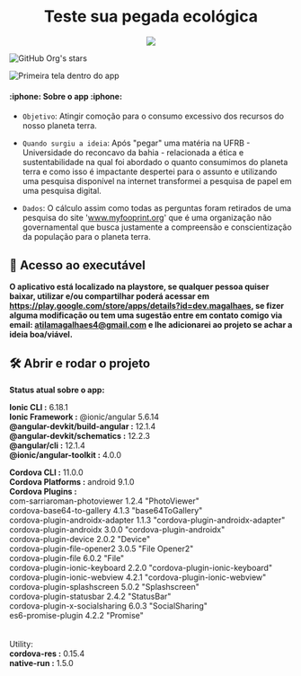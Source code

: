 <h1 align="center"> Teste sua pegada ecológica </h1>

<p align="center">
<img src="http://img.shields.io/static/v1?label=STATUS&message=EM%20DESENVOLVIMENTO&color=GREEN&style=for-the-badge"/>
</p>

![GitHub Org's stars](https://img.shields.io/github/stars/camilafernanda?style=social)

![Primeira tela dentro do app](https://play-lh.googleusercontent.com/FvB61k1x6NOldqWS_3SgCj7tGfSeMLHYCOka1TCqWZvJ49MS3PDMknwaXke6RDgGXdg=w1366-h657-rw)

<h4 align="start">
    :iphone:  Sobre o app  :iphone:
</h4>

- `Objetivo`: Atingir comoção para o consumo excessivo dos recursos do nosso planeta terra.
- `Quando surgiu a ideia`: Após "pegar" uma matéria na UFRB - Universidade do reconcavo da bahia - relacionada a ética e sustentabilidade na qual foi abordado o quanto consumimos do planeta terra e como isso é impactante despertei para o assunto e utilizando uma pesquisa disponível na internet transformei a pesquisa de papel em uma pesquisa digital.

- `Dados`: O cálculo assim como todas as perguntas foram retirados de uma pesquisa do site 'www.myfooprint.org' que é uma organização não governamental que busca justamente a compreensão e conscientização da população para o planeta terra.



## 📁 Acesso ao executável

**O aplicativo está localizado na playstore, se qualquer pessoa quiser baixar, utilizar e/ou compartilhar poderá acessar em https://play.google.com/store/apps/details?id=dev.magalhaes, se fizer alguma modificação ou tem uma sugestão entre em contato comigo via email: atilamagalhaes4@gmail.com e lhe adicionarei ao projeto se achar a ideia boa/viável.**

## 🛠️ Abrir e rodar o projeto

**Status atual sobre o app:**


   **Ionic CLI                     :** 6.18.1<br>
   **Ionic Framework               :** @ionic/angular 5.6.14<br>
   **@angular-devkit/build-angular :** 12.1.4<br>
   **@angular-devkit/schematics    :** 12.2.3<br>
   **@angular/cli                  :** 12.1.4<br>
   **@ionic/angular-toolkit        :** 4.0.0<br>


   **Cordova CLI       :** 11.0.0<br>
   **Cordova Platforms :** android 9.1.0<br>
   **Cordova Plugins   :**<br>
com-sarriaroman-photoviewer 1.2.4 "PhotoViewer"<br>
cordova-base64-to-gallery 4.1.3 "base64ToGallery"<br>
cordova-plugin-androidx-adapter 1.1.3 "cordova-plugin-androidx-adapter"<br>
cordova-plugin-androidx 3.0.0 "cordova-plugin-androidx"<br>
cordova-plugin-device 2.0.2 "Device"<br>
cordova-plugin-file-opener2 3.0.5 "File Opener2"<br>
cordova-plugin-file 6.0.2 "File"<br>
cordova-plugin-ionic-keyboard 2.2.0 "cordova-plugin-ionic-keyboard"<br>
cordova-plugin-ionic-webview 4.2.1 "cordova-plugin-ionic-webview"<br>
cordova-plugin-splashscreen 5.0.2 "Splashscreen"<br>
cordova-plugin-statusbar 2.4.2 "StatusBar"<br>
cordova-plugin-x-socialsharing 6.0.3 "SocialSharing"<br>
es6-promise-plugin 4.2.2 "Promise"<br>
<br><br>
Utility:
<br>
   **cordova-res :** 0.15.4<br>
   **native-run  :** 1.5.0
